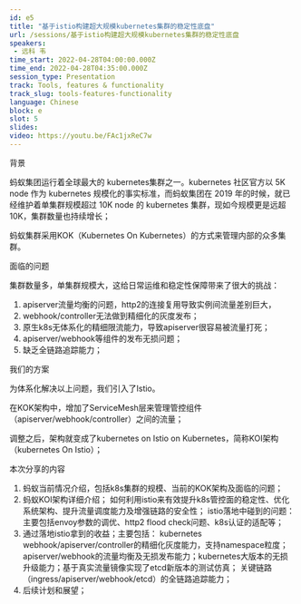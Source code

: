 ```yaml
---
id: e5
title: "基于istio构建超大规模kubernetes集群的稳定性底盘"
url: /sessions/基于istio构建超大规模kubernetes集群的稳定性底盘
speakers:
 - 远科 韦
time_start: 2022-04-28T04:00:00.000Z
time_end: 2022-04-28T04:35:00.000Z
session_type: Presentation
track: Tools, features & functionality
track_slug: tools-features-functionality
language: Chinese
block: e
slot: 5
slides:
video: https://youtu.be/FAc1jxReC7w
---
```


背景
 
 蚂蚁集团运行着全球最大的 kubernetes集群之一。kubernetes 社区官方以 5K node 作为 kubernetes 规模化的事实标准，而蚂蚁集团在 2019 年的时候，就已经维护着单集群规模超过 10K node 的 kubernetes 集群，现如今规模更是远超10K，集群数量也持续增长；
 
 蚂蚁集群采用KOK（Kubernetes On Kubernetes）的方式来管理内部的众多集群。
 
 
 面临的问题
 
 集群数量多，单集群规模大，这给日常运维和稳定性保障带来了很大的挑战：
 
 1. apiserver流量均衡的问题，http2的连接复用导致实例间流量差别巨大，
 2. webhook/controller无法做到精细化的灰度发布；
 3. 原生k8s无体系化的精细限流能力，导致apiserver很容易被流量打死； 
 4. apiserver/webhook等组件的发布无损问题；
 5. 缺乏全链路追踪能力；
 
 
 我们的方案
 
 为体系化解决以上问题，我们引入了Istio。
 
 在KOK架构中，增加了ServiceMesh层来管理管控组件（apiserver/webhook/controller）之间的流量；
 
 调整之后，架构就变成了kubernetes on Istio on Kubernetes，简称KOI架构（kubernetes On Istio）；

 
 本次分享的内容
 
  1. 蚂蚁当前情况介绍，包括k8s集群的规模、当前的KOK架构及面临的问题；
  2. 蚂蚁KOI架构详细介绍； 如何利用istio来有效提升k8s管控面的稳定性、优化系统架构、提升流量调度能力及增强链路的安全性； istio落地中碰到的问题：主要包括envoy参数的调优、http2 flood check问题、k8s认证的适配等； 
  3. 通过落地istio拿到的收益；主要包括： kubernetes webhook/apiserver/controller的精细化灰度能力，支持namespace粒度；apiserver/webhook的流量均衡及无损发布能力；kubernetes大版本的无损升级能力；基于真实流量镜像实现了etcd新版本的测试仿真； 关键链路（ingress/apiserver/webhook/etcd）的全链路追踪能力；
  4. 后续计划和展望；